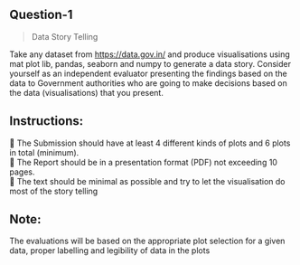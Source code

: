 ## Question-1 
>Data Story Telling

Take any dataset from https://data.gov.in/ and produce visualisations using mat plot lib,
pandas, seaborn and numpy to generate a data story. Consider yourself as an independent
evaluator presenting the findings based on the data to Government authorities who are going
to make decisions based on the data (visualisations) that you present.

Instructions:
-------------------
 The Submission should have at least 4 different kinds of plots and 6 plots in total
(minimum).<br/>
 The Report should be in a presentation format (PDF) not exceeding 10 pages.<br/>
 The text should be minimal as possible and try to let the visualisation do most of the
story telling<br/>

Note:
-------
The evaluations will be based on the appropriate plot selection for a given data, proper
labelling and legibility of data in the plots
